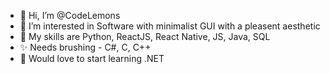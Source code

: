 - 👋 Hi, I’m @CodeLemons
- 👀 I’m interested in Software with minimalist GUI with a pleasent aesthetic
- 🌱 My skills are Python, ReactJS, React Native, JS, Java, SQL
- ✨ Needs brushing - C#, C, C++
- 👀 Would love to start learning .NET

<!---
CodeLemons/CodeLemons is a ✨ special ✨ repository because its `README.md` (this file) appears on your GitHub profile.
You can click the Preview link to take a look at your changes.
--->
